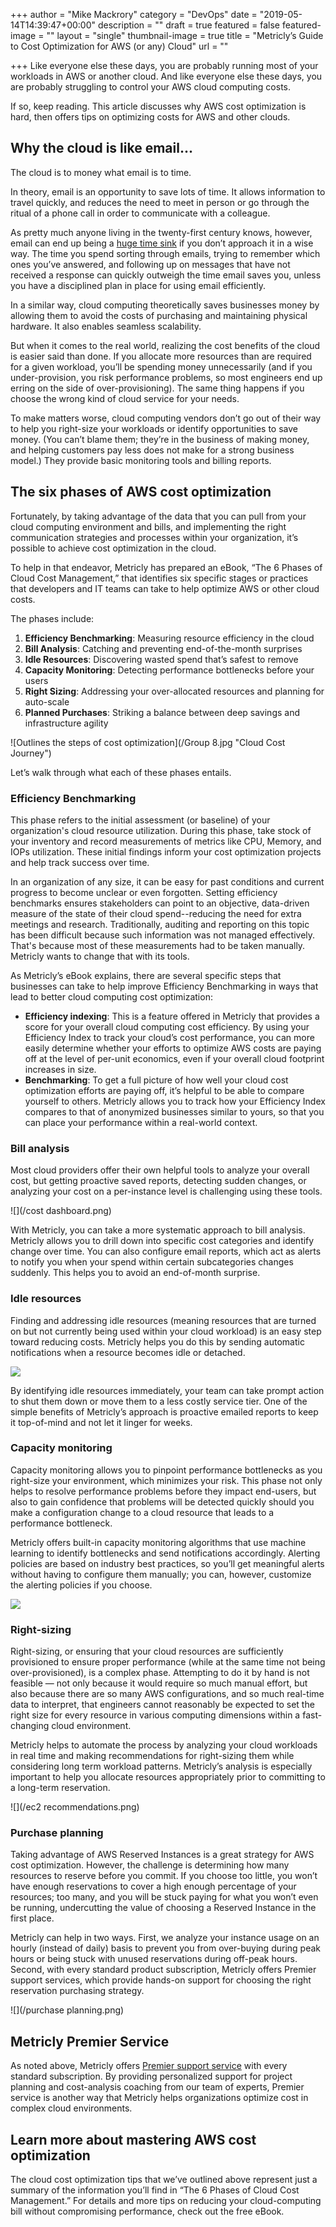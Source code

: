 +++
author = "Mike Mackrory"
category = "DevOps"
date = "2019-05-14T14:39:47+00:00"
description = ""
draft = true
featured = false
featured-image = ""
layout = "single"
thumbnail-image = true
title = "Metricly’s Guide to Cost Optimization for AWS (or any) Cloud"
url = ""

+++
Like everyone else these days, you are probably running most of your workloads in AWS or another cloud. And like everyone else these days, you are probably struggling to control your AWS cloud computing costs.

If so, keep reading. This article discusses why AWS cost optimization is hard, then offers tips on optimizing costs for AWS and other clouds.

## Why the cloud is like email...

The cloud is to money what email is to time.

In theory, email is an opportunity to save lots of time. It allows information to travel quickly, and reduces the need to meet in person or go through the ritual of a phone call in order to communicate with a colleague.

As pretty much anyone living in the twenty-first century knows, however, email can end up being a [huge time sink](https://www.forbes.com/sites/annabelacton/2017/07/13/innovators-challenge-how-to-stop-wasting-time-on-emails/#675a14149788) if you don’t approach it in a wise way. The time you spend sorting through emails, trying to remember which ones you’ve answered, and following up on messages that have not received a response can quickly outweigh the time email saves you, unless you have a disciplined plan in place for using email efficiently.

In a similar way, cloud computing theoretically saves businesses money by allowing them to avoid the costs of purchasing and maintaining physical hardware. It also enables seamless scalability.

But when it comes to the real world, realizing the cost benefits of the cloud is easier said than done. If you allocate more resources than are required for a given workload, you’ll be spending money unnecessarily (and if you under-provision, you risk performance problems, so most engineers end up erring on the side of over-provisioning). The same thing happens if you choose the wrong kind of cloud service for your needs.

To make matters worse, cloud computing vendors don’t go out of their way to help you right-size your workloads or identify opportunities to save money. (You can’t blame them; they’re in the business of making money, and helping customers pay less does not make for a strong business model.) They provide basic monitoring tools and billing reports.

## The six phases of AWS cost optimization

Fortunately, by taking advantage of the data that you can pull from your cloud computing environment and bills, and implementing the right communication strategies and processes within your organization, it’s possible to achieve cost optimization in the cloud.

To help in that endeavor, Metricly has prepared an eBook, “The 6 Phases of Cloud Cost Management,” that identifies six specific stages or practices that developers and IT teams can take to help optimize AWS or other cloud costs.

The phases include:

1. **Efficiency Benchmarking**: Measuring resource efficiency in the cloud
2. **Bill Analysis**: Catching and preventing end-of-the-month surprises
3. **Idle Resources**: Discovering wasted spend that’s safest to remove
4. **Capacity Monitoring**: Detecting performance bottlenecks before your users
5. **Right Sizing**: Addressing your over-allocated resources and planning for auto-scale
6. **Planned Purchases**: Striking a balance between deep savings and infrastructure agility

![Outlines the steps of cost optimization](/Group 8.jpg "Cloud Cost Journey")

Let’s walk through what each of these phases entails.

### Efficiency Benchmarking

This phase refers to the initial assessment (or baseline) of your organization's cloud resource utilization.  During this phase, take stock of your inventory and record measurements of metrics like CPU, Memory, and IOPs utilization. These initial findings  inform your cost optimization projects and help track success over time.

In an organization of any size, it can be easy for past conditions and current progress to become unclear or even forgotten. Setting efficiency benchmarks ensures stakeholders can point to an objective, data-driven measure of the state of their cloud spend--reducing the need for extra meetings and research. Traditionally, auditing and reporting on this topic has been difficult because such information was not managed effectively. That's because most of these measurements had to be taken manually. Metricly wants to change that with its tools.

As Metricly’s eBook explains, there are several specific steps that businesses can take to help improve Efficiency Benchmarking in ways that lead to better cloud computing cost optimization:

* **Efficiency indexing**: This is a feature offered in Metricly that provides a score for your overall cloud computing cost efficiency. By using your Efficiency Index to track your cloud’s cost performance, you can more easily determine whether your efforts to optimize AWS costs are paying off at the level of per-unit economics, even if your overall cloud footprint increases in size.
* **Benchmarking**: To get a full picture of how well your cloud cost optimization efforts are paying off, it’s helpful to be able to compare yourself to others. Metricly allows you to track how your Efficiency Index compares to that of anonymized businesses similar to yours, so that you can place your performance within a real-world context.

### Bill analysis

Most cloud providers offer their own helpful tools to analyze your overall cost, but getting proactive saved reports, detecting sudden changes, or analyzing your cost on a per-instance level is challenging using these tools.

![](/cost dashboard.png)

With Metricly, you can take a more systematic approach to bill analysis. Metricly allows you to drill down into specific cost categories and identify change over time. You can also configure email reports, which act as alerts to notify you when your spend within certain subcategories changes suddenly. This helps you to avoid an end-of-month surprise.

### Idle resources

Finding and addressing idle resources (meaning resources that are turned on but not currently being used within your cloud workload) is an easy step toward reducing costs. Metricly helps you do this by sending automatic notifications when a resource becomes idle or detached.

![](/left-nav-cost-manage-idle-1.png)

By identifying idle resources immediately, your team can take prompt action to shut them down or move them to a less costly service tier. One of the simple benefits of Metricly’s approach is proactive emailed reports to keep it top-of-mind and not let it linger for weeks.

### Capacity monitoring

Capacity monitoring allows you to pinpoint performance bottlenecks as you right-size your environment, which minimizes your risk. This phase not only helps to resolve performance problems before they impact end-users, but also to gain confidence that problems will be detected quickly should you make a configuration change to a cloud resource that leads to a performance bottleneck.

Metricly offers built-in capacity monitoring algorithms that use machine learning to identify bottlenecks and send notifications accordingly. Alerting policies are based on industry best practices, so you’ll get meaningful alerts without having to configure them manually; you can, however, customize the alerting policies if you choose.

![](/left-nav-monitoring-alerts-1.png)

### Right-sizing

Right-sizing, or ensuring that your cloud resources are sufficiently provisioned to ensure proper performance (while at the same time not being over-provisioned), is a complex phase. Attempting to do it by hand is not feasible — not only because it would require so much manual effort, but also because there are so many AWS configurations, and so much real-time data to interpret, that engineers cannot reasonably be expected to set the right size for every resource in various computing dimensions within a fast-changing cloud environment.

Metricly helps to automate the process by analyzing your cloud workloads in real time and making recommendations for right-sizing them while considering long term workload patterns. Metricly’s analysis is especially important to help you allocate resources appropriately prior to committing to a long-term reservation.

![](/ec2 recommendations.png)

### Purchase planning

Taking advantage of AWS Reserved Instances is a great strategy for AWS cost optimization. However, the challenge is determining how many resources to reserve before you commit. If you choose too little, you won’t have enough reservations to cover a high enough percentage of your resources; too many, and you will be stuck paying for what you won’t even be running, undercutting the value of choosing a Reserved Instance in the first place.

Metricly can help in two ways. First, we analyze your instance usage on an hourly (instead of daily) basis to prevent you from over-buying during peak hours or being stuck with unused reservations during off-peak hours. Second, with every standard product subscription, Metricly offers Premier support services, which provide hands-on support for choosing the right reservation purchasing strategy.

![](/purchase planning.png)

## Metricly Premier Service

As noted above, Metricly offers [Premier support service](https://www.metricly.com/premier-services/) with every standard subscription. By providing personalized support for project planning and cost-analysis coaching from our team of experts, Premier service is another way that Metricly helps organizations optimize cost in complex cloud environments.

## Learn more about mastering AWS cost optimization

The cloud cost optimization tips that we’ve outlined above represent just a summary of the information you’ll find in “The 6 Phases of Cloud Cost Management.” For details and more tips on reducing your cloud-computing bill without compromising performance, check out the free eBook.